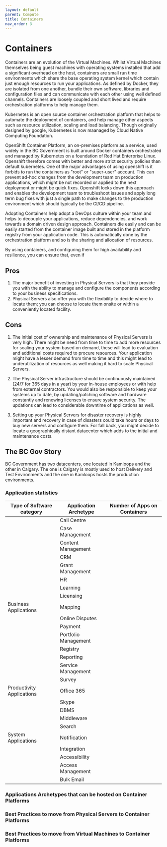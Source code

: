 ```yaml
---
layout: default
parent: Compute
title: Containers
nav_order: 3
---
```



# Containers

  Containers are an evolution of the Virtual Machines. Whilst Virtual Machines themselves being guest machines with operating systems installed that add a significant overhead on the host, containers are small run time environments which share the base operating system kernel which contain just enough resources to run your applications. As defined by Docker, they are isolated from one another, bundle their own software, libraries and configuration files and can communicate with each other using well defined channels. Containers are loosely coupled and short lived and require orchestration platforms to help manage them. 

  Kubernetes is an open source container orchestration platform that helps to automate the deployment of containers, and help manage other aspects such as resource utilization, scaling and load balancing. Though originally designed by google, Kubernetes is now maanaged by Cloud Native Computing Foundation.

  OpenShift Container Platform, an on-premises platform as a service, used widely in the BC Government is built around Docker containers orchestrated and managed by Kubernetes on a foundation of Red Hat Enterprise Linux. Openshift therefore comes with better and more strict security policies than default kubernetes. One of the major advantages of using openshift is it forbids to run the containers as "root" or "super-user" account. This can prevent ad-hoc changes from the development team on production applications, which might be not recorded or applied to the next deployment or might be quick fixes. Openshift locks down this approach and enables the development team to troubleshoot issues and apply long term bug fixes with just a single path to make changes to the production environment which should typically be the CI/CD pipeline.

  Adopting Containers help adopt a DevOps culture within your team and helps to decouple your applications, reduce dependencies, and work towards a domain driven design approach. Containers die easily and can be easily started from the container image built and stored in the platform registry from your application code. This is automatically done by the orchestration platform and so is the sharing and allocation of resources. 

  By using containers, and configuring them for high availability and resilience, you can ensure that, even if 



## Pros

  1. The major benefit of investing in Physical Servers is that they provide you with the ability to manage and configure the components according to your business specifications.
  2. Physical Servers also offer you with the flexibility to decide where to locate them; you can choose to locate them onsite or within a conveniently located facility.

## Cons

  1. The initial cost of ownership and maintenance of Physical Servers is very high. There might be need from time to time to add more resources for scaling your system based on demand, these will lead to evaluation and additional costs required to procure resources. Your application might have a lesser demand from time to time and this might lead to underutilization of resources as well making it hard to scale Physical Servers.

  2. The Physical Server infrastructure should be continuously maintained (24/7 for 365 days in a year) by your in-house employees or with help from external contractors. You would also be responsible to keep your systems up to date, by updating/patching software and hardware constantly and renewing licenses to ensure system security. The updations can lead to considerable downtime of applications as well. 

  3. Setting up your Physical Servers for disaster recovery is highly important and recovery in case of disasters could take hours or days to buy new servers and configure them. For fall back, you might decide to locate a geographically distant datacenter which adds to the initial and maintenance costs.


## The BC Gov Story

   BC Government has two datacenters, one located in Kamloops and the other in Calgary. The one is Calgary is mostly used to host Delivery and Test Environments and the one in Kamloops hosts the production environments.

### Application statistics

| Type of Software category | Application Archetype | Number of Apps on Containers       |
| --------------------------|-----------------------|------------------------------------|
|                           | Call Centre           |                                    |
|                           | Case Management       |                                    |
|                           | Content Management    |                                    |
|                           | CRM                   |                                    |
|                           | Grant Management      |                                    |
|                           | HR                    |                                    |
|                           | Learning              |                                    |
|                           | Licensing             |                                    |
|   Business Applications   | Mapping               |                                    |
|                           | Online Disputes       |                                    |
|                           | Payment               |                                    |
|                           | Portfolio Management  |                                    |
|                           | Registry              |                                    |
|                           | Reporting             |                                    |
|                           | Service Management    |                                    |
|                           | Survey                |                                    |
| Productivity Applications | Office 365            |                                    |     
|                           | Skype                 |                                    |  
|                           | DBMS                  |                                    |
|                           | Middleware            |                                    |
|                           | Search                |                                    |
|    System Applications    | Notification          |                                    |
|                           | Integration           |                                    |
|                           | Accessibility         |                                    |
|                           | Access Management     |                                    |
|                           | Bulk Email            |                                    |


### Applications Archetypes that can be hosted on Container Platforms


### Best Practices to move from Physical Servers to Container Platforms


### Best Practices to move from Virtual Machines to Container Platforms



